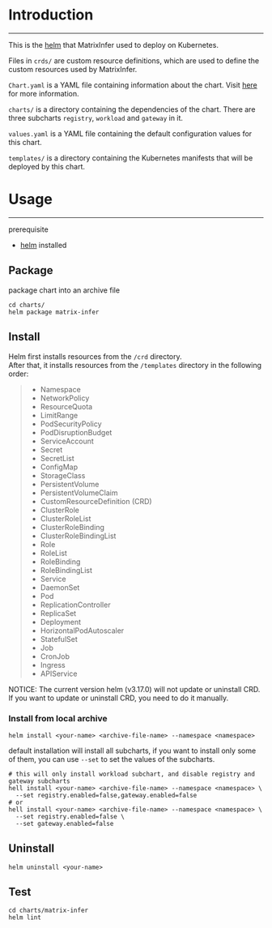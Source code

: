 # Introduction

---

This is the [helm](https://helm.sh/) that MatrixInfer used to deploy on Kubernetes.

Files in `crds/` are custom resource definitions, which are used to define the custom resources used by MatrixInfer.

`Chart.yaml` is a YAML file containing information about the chart.
Visit [here](https://helm.sh/docs/topics/charts/#the-chartyaml-file) for more information.

`charts/` is a directory containing the dependencies of the chart. There are three subcharts `registry`, `workload` and
`gateway` in
it.

`values.yaml` is a YAML file containing the default configuration values for this chart.

`templates/` is a directory containing the Kubernetes manifests that will be deployed by this chart.

# Usage

---

prerequisite

- [helm](https://helm.sh/docs/intro/install/) installed

## Package

package chart into an archive file

```shell
cd charts/
helm package matrix-infer
```

## Install

Helm first installs resources from the `/crd` directory.  
After that, it installs resources from the `/templates` directory in the following order:
> - Namespace  
> - NetworkPolicy  
> - ResourceQuota  
> - LimitRange  
> - PodSecurityPolicy  
> - PodDisruptionBudget  
> - ServiceAccount  
> - Secret  
> - SecretList  
> - ConfigMap  
> - StorageClass  
> - PersistentVolume  
> - PersistentVolumeClaim  
> - CustomResourceDefinition  (CRD)
> - ClusterRole  
> - ClusterRoleList  
> - ClusterRoleBinding  
> - ClusterRoleBindingList  
> - Role  
> - RoleList  
> - RoleBinding  
> - RoleBindingList  
> - Service  
> - DaemonSet  
> - Pod  
> - ReplicationController  
> - ReplicaSet  
> - Deployment  
> - HorizontalPodAutoscaler  
> - StatefulSet  
> - Job  
> - CronJob  
> - Ingress  
> - APIService

NOTICE: The current version helm (v3.17.0) will not update or uninstall CRD. If you want to update or uninstall CRD, you
need to do it manually.

### Install from local archive

```shell
helm install <your-name> <archive-file-name> --namespace <namespace> 
```

default installation will install all subcharts, if you want to install only some of them, you can use `--set` to set
the
values of the subcharts.

```shell
# this will only install workload subchart, and disable registry and gateway subcharts
hell install <your-name> <archive-file-name> --namespace <namespace> \
  --set registry.enabled=false,gateway.enabled=false
# or
hell install <your-name> <archive-file-name> --namespace <namespace> \
  --set registry.enabled=false \
  --set gateway.enabled=false
```

## Uninstall

```shell
helm uninstall <your-name>
```

## Test

```shell
cd charts/matrix-infer
helm lint
```

